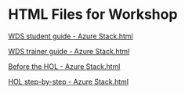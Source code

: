 ﻿# HTML Files for Workshop
[WDS student guide - Azure Stack.html](https://cloudworkshop.blob.core.windows.net/azure-stack/Whiteboard%20design%20session/WDS%20student%20guide%20-%20Azure%20Stack.html)

[WDS trainer guide - Azure Stack.html](https://cloudworkshop.blob.core.windows.net/azure-stack/Whiteboard%20design%20session/WDS%20trainer%20guide%20-%20Azure%20Stack.html)

[Before the HOL - Azure Stack.html](https://cloudworkshop.blob.core.windows.net/azure-stack/Hands-on%20lab/Before%20the%20HOL%20-%20Azure%20Stack.html)

[HOL step-by-step - Azure Stack.html](https://cloudworkshop.blob.core.windows.net/azure-stack/Hands-on%20lab/HOL%20step-by-step%20-%20Azure%20Stack.html)



